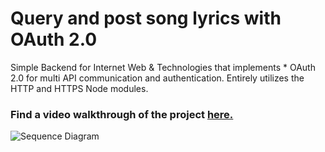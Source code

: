 # Query and post song lyrics with OAuth 2.0
Simple Backend for Internet Web &amp; Technologies that implements * OAuth 2.0 for multi API communication and authentication. Entirely utilizes the HTTP and HTTPS Node modules.

### Find a video walkthrough of the project [here.](https://youtu.be/W5jRcA1kydk)

![Sequence Diagram](https://i.ibb.co/5LYN2h8/sequencediagram.png)



